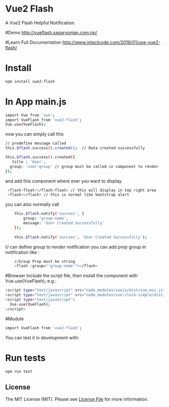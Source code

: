 # Vue2 Flash 
A Vue2 Flash Helpful Notification.

#Demo
http://vueflash.sagaryonjan.com.np/

#Learn Full Documentation
http://www.intactcode.com/2018/01/use-vue2-flash/

# Install
``` bash
npm install vue2-flash
```

# In App main.js

```bash
import Vue from 'vue';
import VueFlash from 'vue2-flash';
Vue.use(VueFlash);
```

now you can simply call this
``` bash 
// predefine message called
this.$flash.success().created();  // Data created successfully

this.$flash.success().created({
   title : 'User',
  group: 'user-group' // group must be called in component to render
}); 
```

and add this component where ever you want to display.
``` bash  
 <flash-float></flash-float> // this will display in top right area
 <flash></flash> // this is normal like bootstrap alert
```

you can also normally call
``` bash
    this.$flash.notify('success', {
        group: 'group-name',
        message: 'User Created Successfully'
    });
    
    this.$flash.notify('success', 'User Created Successfully');
```
U can define group to render notification you can add prop group in notification like :
``` bash
    //Group Prop must be string
    <flash :group="'group-name'"></flash>
```

  #Browser
  Include the script file, then install the component with Vue.use(VueFlash); e.g.:
  ``` bash
  <script type="text/javascript" src="node_modules/vuejs/dist/vue.min.js"></script>
  <script type="text/javascript" src="node_modules/vue-clock-simple/dist/vue-flash.min.js"></script>
  <script type="text/javascript">
    Vue.use(VueFlash);
  </script>
  ```   
  #Module
  ``` bash
  import VueFlash from 'vue2-flash';
  ```
  
  You can test it in development with: 
  # Run tests
  ``` bash
  npm run test
```

## License

The MIT License (MIT). Please see [License File](LICENSE.md) for more information.
